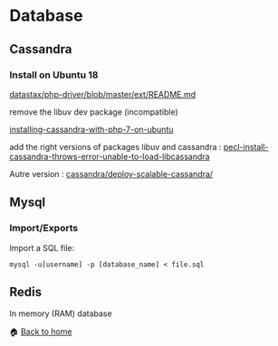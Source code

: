 Database
======

Cassandra
------

### Install on Ubuntu 18

[datastax/php-driver/blob/master/ext/README.md](https://github.com/datastax/php-driver/blob/master/ext/README.md)

remove the libuv dev package (incompatible)

[installing-cassandra-with-php-7-on-ubuntu](https://www.jimwestergren.com/installing-cassandra-with-php-7-on-ubuntu)

add the right versions of packages libuv and cassandra : 
[pecl-install-cassandra-throws-error-unable-to-load-libcassandra](https://stackoverflow.com/questions/32997871/pecl-install-cassandra-throws-error-unable-to-load-libcassandra)

Autre version :
[cassandra/deploy-scalable-cassandra/](https://www.linode.com/docs/databases/cassandra/deploy-scalable-cassandra/)


Mysql
------

### Import/Exports

Import a SQL file:
```
mysql -u[username] -p [database_name] < file.sql
```



Redis
------

In memory (RAM) database


:house: [Back to home](README.md)
